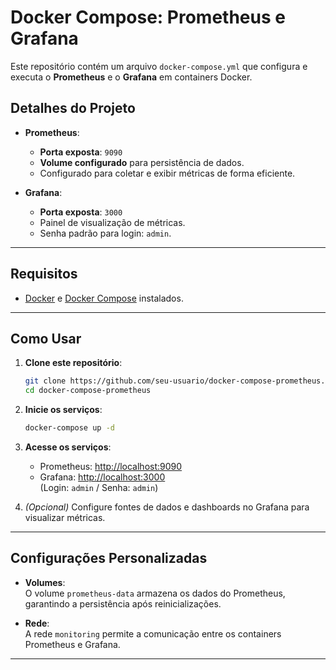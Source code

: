 # Docker Compose: Prometheus e Grafana

Este repositório contém um arquivo `docker-compose.yml` que configura e executa o **Prometheus** e o **Grafana** em containers Docker. 

## Detalhes do Projeto

- **Prometheus**:
  - **Porta exposta**: `9090`
  - **Volume configurado** para persistência de dados.
  - Configurado para coletar e exibir métricas de forma eficiente.

- **Grafana**:
  - **Porta exposta**: `3000`
  - Painel de visualização de métricas.
  - Senha padrão para login: `admin`.

---

## Requisitos

- [Docker](https://www.docker.com/) e [Docker Compose](https://docs.docker.com/compose/) instalados.

---

## Como Usar

1. **Clone este repositório**:
   ```bash
   git clone https://github.com/seu-usuario/docker-compose-prometheus.git
   cd docker-compose-prometheus
   ```

2. **Inicie os serviços**:
   ```bash
   docker-compose up -d
   ```

3. **Acesse os serviços**:
   - Prometheus: [http://localhost:9090](http://localhost:9090)
   - Grafana: [http://localhost:3000](http://localhost:3000)  
     (Login: `admin` / Senha: `admin`)

4. *(Opcional)* Configure fontes de dados e dashboards no Grafana para visualizar métricas.

---

## Configurações Personalizadas

- **Volumes**:  
  O volume `prometheus-data` armazena os dados do Prometheus, garantindo a persistência após reinicializações.

- **Rede**:  
  A rede `monitoring` permite a comunicação entre os containers Prometheus e Grafana.

---


